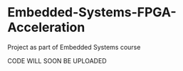 # Embedded-Systems-FPGA-Acceleration

Project as part of Embedded Systems course


CODE WILL SOON BE UPLOADED
